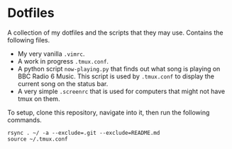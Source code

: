 # Dotfiles
A collection of my dotfiles and the scripts that they may use. Contains the following files.
- My very vanilla `.vimrc`.
- A work in progress `.tmux.conf`.
- A python script `now-playing.py` that finds out what song is playing on BBC Radio 6 Music. This script is used by `.tmux.conf` to display the current song on the status bar.
- A very simple `.screenrc` that is used for computers that might not have tmux on them.

To setup, clone this repository, navigate into it, then run the following commands.
```
rsync . ~/ -a --exclude=.git --exclude=README.md
source ~/.tmux.conf
```
